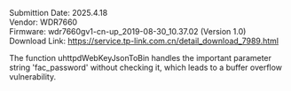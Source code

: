 Submittion Date: 2025.4.18  
Vendor: WDR7660  
Firmware: wdr7660gv1-cn-up_2019-08-30_10.37.02 (Version 1.0)  
Download Link: https://service.tp-link.com.cn/detail_download_7989.html

The function uhttpdWebKeyJsonToBin handles the important parameter string 'fac_password' without checking it, which leads to a buffer overflow vulnerability. 

